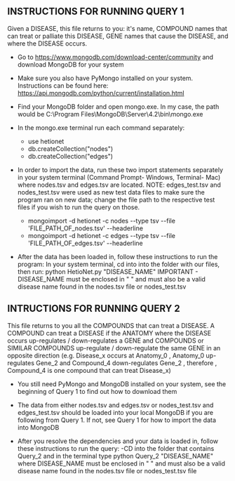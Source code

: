 **INSTRUCTIONS FOR RUNNING QUERY 1**
----------------------------------

Given a DISEASE, this file returns to you: it's name, COMPOUND names that can treat or palliate this DISEASE, GENE names that cause the DISEASE, and where the DISEASE occurs.

- Go to https://www.mongodb.com/download-center/community and download MongoDB for your system
- Make sure you also have PyMongo installed on your system. Instructions can be found here: https://api.mongodb.com/python/current/installation.html

- Find your MongoDB folder and open mongo.exe. In my case, the path would be C:\Program Files\MongoDB\Server\4.2\bin\mongo.exe
- In the mongo.exe terminal run each command separately:
	- use hetionet 
	- db.createCollection("nodes")
	- db.createCollection("edges")

- In order to import the data, run these two import statements separately in your system terminal (Command Prompt- Windows, Terminal- Mac) where nodes.tsv and edges.tsv are located. NOTE: edges_test.tsv and nodes_test.tsv were used as new test data files to make sure the program ran on new data; change the file path to the respective test files if you wish to run the query on those.
	- mongoimport -d hetionet -c nodes --type tsv --file 'FILE_PATH_OF_nodes.tsv' --headerline
	- mongoimport -d hetionet -c edges --type tsv --file 'FILE_PATH_OF_edges.tsv' --headerline 

- After the data has been loaded in, follow these instructions to run the program:
	In your system terminal, cd into into the folder with our files, then run:
	python HetioNet.py "DISEASE_NAME" 
		IMPORTANT - DISEASE_NAME must be enclosed in " " and must also be a valid disease name found in the nodes.tsv file or nodes_test.tsv

**INTRUCTIONS FOR RUNNING QUERY 2**
---------------------------------

This file returns to you all the COMPOUNDS that can treat a DISEASE. A COMPOUND can treat a DISEASE if the ANATOMY where the DISEASE occurs up-regulates / down-regulates a GENE and COMPOUNDS or SIMILAR COMPOUNDS up-regulate / down-regulate the same GENE in an opposite direction (e.g. Disease_x occurs at Anatomy_0 , Anatomy_0 up-regulates Gene_2 and Compound_4 down-regulates Gene_2 , therefore , Compound_4 is one compound that can treat Disease_x)

- You still need PyMongo and MongoDB installed on your system, see the beginning of Query 1 to find out how to download them
- The data from either nodes.tsv and edges.tsv or nodes_test.tsv and edges_test.tsv should be loaded into your local MongoDB if you are following from Query 1. If not, see Query 1 for how to import the data into MongoDB

- After you resolve the dependencies and your data is loaded in, follow these instructions to run the query:
	-CD into the folder that contains Query_2 and in the terminal type python Query_2 "DISEASE_NAME" where DISEASE_NAME must be enclosed in " " and must also be a valid disease name found in the nodes.tsv file or nodes_test.tsv file 
